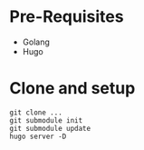 # Pre-Requisites

* Golang
* Hugo

# Clone and setup

```
git clone ...
git submodule init
git submodule update
hugo server -D
```